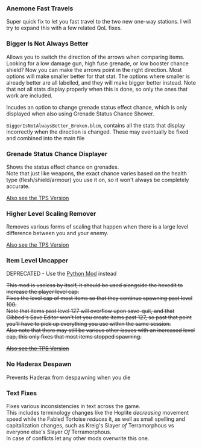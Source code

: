 ### Anemone Fast Travels
Super quick fix to let you fast travel to the two new one-way stations.
I will try to expand this with a few related QoL fixes.

### Bigger Is Not Always Better
Allows you to switch the direction of the arrows when comparing items.
Looking for a low damage gun, high fuse grenade, or low booster chance shield? Now you can make the arrows point in the right direction.
Most options will make smaller better for that stat. The options where smaller is already better are  all labelled, and they will make bigger better instead.
Note that not all stats display properly when this is done, so only the ones that work are included.

Incudes an option to change grenade status effect chance, which is only displayed when also using Grenade Status Chance Shower.

`BiggerIsNotAlwaysBetter_Broken.blcm`, contains all the stats that display incorrectly when the direction is changed. These may eventually be fixed and combined into the main file

### Grenade Status Chance Displayer
Shows the status effect chance on grenades.    
Note that just like weapons, the exact chance varies based on the health type (flesh/shield/armour) you use it on, so it won't always be completely accurate.

[Also see the TPS Version](https://github.com/BLCM/BLCMods/blob/master/Pre%20Sequel%20Mods/apple1417/GrenadeStatusChanceDisplayer.blcm)

### Higher Level Scaling Remover
Removes various forms of scaling that happen when there is a large level difference between you and your enemy.

[Also see the TPS Version](https://github.com/BLCM/BLCMods/blob/master/Pre%20Sequel%20Mods/apple1417/HigherLevelScalingRemover.blcm)

### Item Level Uncapper
DEPRECATED - Use the [Python Mod](https://github.com/apple1417/bl-sdk-mods/tree/master/ItemLevelUncapper) instead


~~This mod is useless by itself, it should be used alongside the hexedit to increase the player level cap.    
Fixes the level cap of most items so that they continue spawning past level 100.    
Note that items past level 127 will overflow upon save-quit, and that Gibbed's Save Editor won't let you create items past 127, so past that point you'll have to pick up everything you use within the same session.    
Also note that there may still be various other issues with an increased level cap, this only fixes that most items stopped spawning.~~

~~[Also see the TPS Version](https://github.com/BLCM/BLCMods/blob/master/Pre%20Sequel%20Mods/apple1417/ItemLevelUncapper.blcm)~~

### No Haderax Despawn
Prevents Haderax from despawning when you die

### Text Fixes
Fixes various inconsistencies in text across the game.    
This includes terminology changes like the Hoplite *decreasing* movement speed while the Fabled Tortoise *reduces* it, as well as small spelling and capitalization changes, such as Kreig's Slayer *of* Terramorphous vs everyone else's Slayer *Of* Terramorphous.    
In case of conflicts let any other mods overwrite this one.
